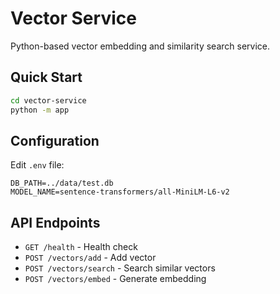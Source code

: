 # Vector Service

Python-based vector embedding and similarity search service.

## Quick Start

```bash
cd vector-service
python -m app
```

## Configuration

Edit `.env` file:
```
DB_PATH=../data/test.db
MODEL_NAME=sentence-transformers/all-MiniLM-L6-v2
```

## API Endpoints

- `GET /health` - Health check
- `POST /vectors/add` - Add vector
- `POST /vectors/search` - Search similar vectors
- `POST /vectors/embed` - Generate embedding